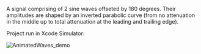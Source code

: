 A signal comprising of 2 sine waves offseted by 180 degrees. 
Their amplitudes are shaped by an inverted parabolic curve (from no attenuation in the middle up to total attenuation at the leading and trailing edge).

Project run in Xcode Simulator:

![AnimatedWaves_demo](https://github.com/user-attachments/assets/58b47d89-05b4-462c-a107-fcc43a60bf91)
